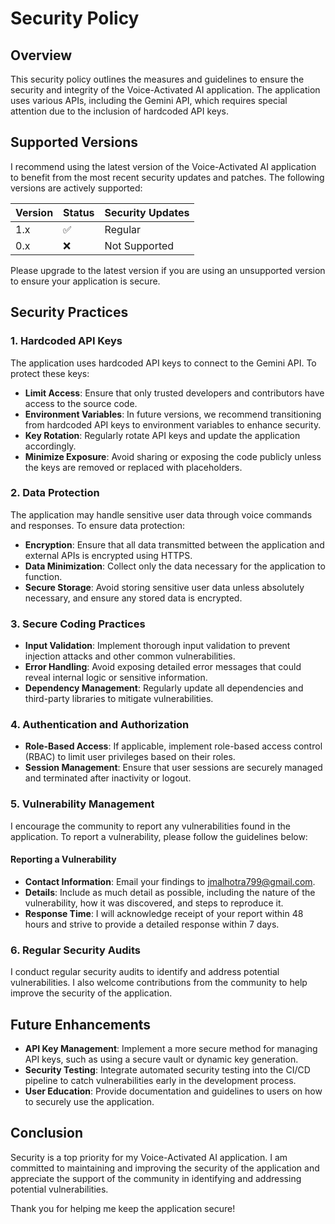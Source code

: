 # Security Policy

## Overview
This security policy outlines the measures and guidelines to ensure the security and integrity of the Voice-Activated AI application. The application uses various APIs, including the Gemini API, which requires special attention due to the inclusion of hardcoded API keys.

## Supported Versions
I recommend using the latest version of the Voice-Activated AI application to benefit from the most recent security updates and patches. The following versions are actively supported:

| Version | Status              | Security Updates |
| ------- | ------------------- | ---------------- |
| 1.x     | :white_check_mark:   | Regular          |
| 0.x     | :x:                 | Not Supported    |

Please upgrade to the latest version if you are using an unsupported version to ensure your application is secure.

## Security Practices

### 1. Hardcoded API Keys
The application uses hardcoded API keys to connect to the Gemini API. To protect these keys:
- **Limit Access**: Ensure that only trusted developers and contributors have access to the source code.
- **Environment Variables**: In future versions, we recommend transitioning from hardcoded API keys to environment variables to enhance security.
- **Key Rotation**: Regularly rotate API keys and update the application accordingly.
- **Minimize Exposure**: Avoid sharing or exposing the code publicly unless the keys are removed or replaced with placeholders.

### 2. Data Protection
The application may handle sensitive user data through voice commands and responses. To ensure data protection:
- **Encryption**: Ensure that all data transmitted between the application and external APIs is encrypted using HTTPS.
- **Data Minimization**: Collect only the data necessary for the application to function.
- **Secure Storage**: Avoid storing sensitive user data unless absolutely necessary, and ensure any stored data is encrypted.

### 3. Secure Coding Practices
- **Input Validation**: Implement thorough input validation to prevent injection attacks and other common vulnerabilities.
- **Error Handling**: Avoid exposing detailed error messages that could reveal internal logic or sensitive information.
- **Dependency Management**: Regularly update all dependencies and third-party libraries to mitigate vulnerabilities.

### 4. Authentication and Authorization
- **Role-Based Access**: If applicable, implement role-based access control (RBAC) to limit user privileges based on their roles.
- **Session Management**: Ensure that user sessions are securely managed and terminated after inactivity or logout.

### 5. Vulnerability Management
I encourage the community to report any vulnerabilities found in the application. To report a vulnerability, please follow the guidelines below:

#### Reporting a Vulnerability
- **Contact Information**: Email your findings to [jmalhotra799@gmail.com](mailto:jmalhotra799@gmail.com).
- **Details**: Include as much detail as possible, including the nature of the vulnerability, how it was discovered, and steps to reproduce it.
- **Response Time**: I will acknowledge receipt of your report within 48 hours and strive to provide a detailed response within 7 days.

### 6. Regular Security Audits
I conduct regular security audits to identify and address potential vulnerabilities. I also welcome contributions from the community to help improve the security of the application.

## Future Enhancements
- **API Key Management**: Implement a more secure method for managing API keys, such as using a secure vault or dynamic key generation.
- **Security Testing**: Integrate automated security testing into the CI/CD pipeline to catch vulnerabilities early in the development process.
- **User Education**: Provide documentation and guidelines to users on how to securely use the application.

## Conclusion
Security is a top priority for my Voice-Activated AI application. I am committed to maintaining and improving the security of the application and appreciate the support of the community in identifying and addressing potential vulnerabilities.

Thank you for helping me keep the application secure!
